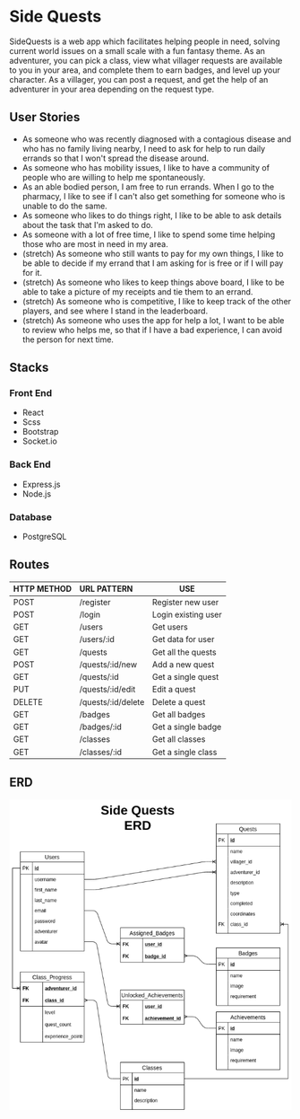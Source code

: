 # Side Quests

SideQuests is a web app which facilitates helping people in need, solving current world issues on a small scale with a fun fantasy theme. As an adventurer, you can pick a class, view what villager requests are available to you in your area, and complete them to earn badges, and level up your character. As a villager, you can post a request, and get the help of an adventurer in your area depending on the request type.

## User Stories

- As someone who was recently diagnosed with a contagious disease and who has no family living nearby, I need to ask for help to run daily errands so that I won't spread the disease around.
- As someone who has mobility issues, I like to have a community of people who are willing to help me spontaneously.
- As an able bodied person, I am free to run errands. When I go to the pharmacy, I like to see if I can't also get something for someone who is unable to do the same.
- As someone who likes to do things right, I like to be able to ask details about the task that I'm asked to do.
- As someone with a lot of free time, I like to spend some time helping those who are most in need in my area.
- (stretch) As someone who still wants to pay for my own things, I like to be able to decide if my errand that I am asking for is free or if I will pay for it.
- (stretch) As someone who likes to keep things above board, I like to be able to take a picture of my receipts and tie them to an errand.
- (stretch) As someone who is competitive, I like to keep track of the other players, and see where I stand in the leaderboard.
- (stretch) As someone who uses the app for help a lot, I want to be able to review who helps me, so that if I have a bad experience, I can avoid the person for next time.

## Stacks

### Front End
* React
* Scss
* Bootstrap
* Socket.io

### Back End
* Express.js
* Node.js

### Database
* PostgreSQL

## Routes

| HTTP METHOD  | URL PATTERN        | USE                      |
| ------------ | :----------------- |--------------------------|
| POST         | /register          | Register new user        |
| POST         | /login             | Login existing user      |
| GET          | /users             | Get users                |
| GET          | /users/:id         | Get data for user        |
| GET          | /quests            | Get all the quests       |
| POST         | /quests/:id/new    | Add a new quest          |
| GET          | /quests/:id        | Get a single quest       |
| PUT          | /quests/:id/edit   | Edit a quest             |
| DELETE       | /quests/:id/delete | Delete a quest           |
| GET          | /badges            | Get all badges           |
| GET          | /badges/:id        | Get a single badge       |
| GET          | /classes           | Get all classes          |
| GET          | /classes/:id       | Get a single class       |

## ERD
![ERD](./docs/SideQuests_ERD.png)